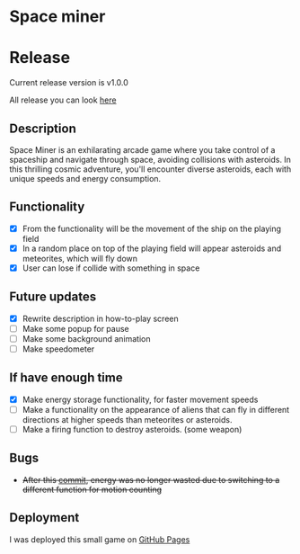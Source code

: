 # Space miner

# Release

Current release version is v1.0.0

All release you can look [here](https://github.com/chyVacheck/space_miner/releases)

## Description

Space Miner is an exhilarating arcade game where you take control of a spaceship and navigate through space, avoiding collisions with asteroids. In this thrilling cosmic adventure, you'll encounter diverse asteroids, each with unique speeds and energy consumption.

## Functionality

- [x] From the functionality will be the movement of the ship on the playing field
- [x] In a random place on top of the playing field will appear asteroids and meteorites, which will fly down
- [x] User can lose if collide with something in space

## Future updates

- [x] Rewrite description in how-to-play screen
- [ ] Make some popup for pause
- [ ] Make some background animation
- [ ] Make speedometer

## If have enough time

- [x] Make energy storage functionality, for faster movement speeds
- [ ] Make a functionality on the appearance of aliens that can fly in different directions at higher speeds than meteorites or asteroids.
- [ ] Make a firing function to destroy asteroids. (some weapon)

## Bugs

- ~~After this [commit](https://github.com/chyVacheck/space_miner/commit/3a99baf60a5e45d0c34ba7378d5f6006e0f176fd), energy was no longer wasted due to switching to a different function for motion counting~~

## Deployment

I was deployed this small game on [GitHub Pages](https://chyvacheck.github.io/space_miner/#how-to-play)
